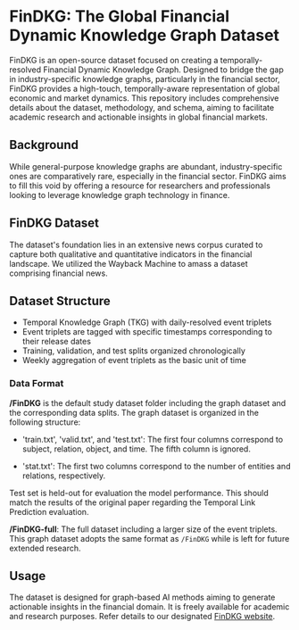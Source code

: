 
# FinDKG: The Global Financial Dynamic Knowledge Graph Dataset

FinDKG is an open-source dataset focused on creating a temporally-resolved Financial Dynamic Knowledge Graph. Designed to bridge the gap in industry-specific knowledge graphs, particularly in the financial sector, FinDKG provides a high-touch, temporally-aware representation of global economic and market dynamics. This repository includes comprehensive details about the dataset, methodology, and schema, aiming to facilitate academic research and actionable insights in global financial markets.

## Background 

While general-purpose knowledge graphs are abundant, industry-specific ones are comparatively rare, especially in the financial sector. FinDKG aims to fill this void by offering a resource for researchers and professionals looking to leverage knowledge graph technology in finance.

## FinDKG Dataset

The dataset's foundation lies in an extensive news corpus curated to capture both qualitative and quantitative indicators in the financial landscape. We utilized the Wayback Machine to amass a dataset comprising financial news. 

## Dataset Structure

- Temporal Knowledge Graph (TKG) with daily-resolved event triplets
- Event triplets are tagged with specific timestamps corresponding to their release dates
- Training, validation, and test splits organized chronologically
- Weekly aggregation of event triplets as the basic unit of time

### Data Format

**/FinDKG** is the default study dataset folder including the graph dataset and the corresponding data splits. The graph dataset is organized in the following structure:

* 'train.txt', 'valid.txt', and 'test.txt': The first four columns correspond to subject, relation, object, and time. The fifth column is ignored.

* 'stat.txt': The first two columns correspond to the number of entities and relations, respectively.

Test set is held-out for evaluation the model performance. This should match the results of the original paper regarding the Temporal Link Prediction evaluation.

**/FinDKG-full**: The full dataset including a larger size of the event triplets. This graph dataset adopts the same format as `/FinDKG` while is left for future extended research.


## Usage

The dataset is designed for graph-based AI methods aiming to generate actionable insights in the financial domain. It is freely available for academic and research purposes. Refer details to our designated [FinDKG website](https://xiaohui-victor-li.github.io/FinDKG/).